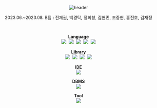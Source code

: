 <div align="center">

![header](https://capsule-render.vercel.app/api?type=waving&color=auto&height=200&section=header&text=모두의%20게시판&fontSize=70&fontColor=#000000)

</div>

<div align="center">

2023.06.~2023.08.
B팀 : 전재권, 백경탁, 정회창, 김현민, 조중현, 홍진호, 김재정

</div>

<br/>

<div align="center">
  
**Language**<br/>
<img src="https://img.shields.io/badge/JAVA-3776AB?style=flat"/>&nbsp;
<img src="https://img.shields.io/badge/Javascript-F7DF1E?style=flat&logo=Javascript&logoColor=white"/>&nbsp;
<img src="https://img.shields.io/badge/HTML5-E34F26?style=flat&logo=HTML5&logoColor=white"/>&nbsp;
<img src="https://img.shields.io/badge/CSS3-1572B6?style=flat&logo=CSS3&logoColor=white"/>&nbsp;
<img src="https://img.shields.io/badge/JSP Servlet-3776AB?style=flat"/><br/>

**Library**<br/>
<img src="https://img.shields.io/badge/JDBC-3776AB?style=flat"/>&nbsp;
<img src="https://img.shields.io/badge/jQuery-0769AD?style=flat&logo=jQuery&logoColor=white"/>&nbsp;
<img src="https://img.shields.io/badge/Ajax-3776AB?style=flat"/>&nbsp;
<img src="https://img.shields.io/badge/Bootstrap-7952B3?style=flat&logo=Bootstrap&logoColor=white"/><br/>

**IDE**<br/>
<img src="https://img.shields.io/badge/Eclipse IDE-2C2255?style=flat&logo=Eclipse IDE&logoColor=white"/><br/>

**DBMS**<br/>
<img src="https://img.shields.io/badge/MySQL-4479A1?style=flat&logo=MySQL&logoColor=white"/><br/>

**Tool**<br/>
<img src="https://img.shields.io/badge/GitHub-181717?style=flat&logo=GitHub&logoColor=white"/><br/>

</div>
